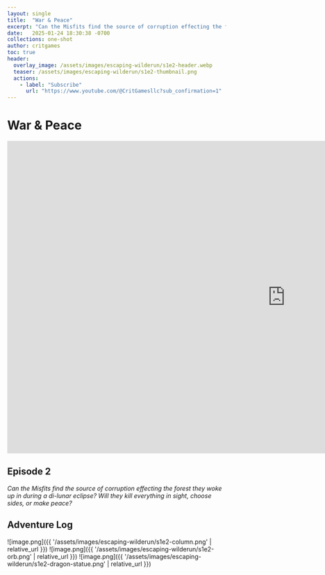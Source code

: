 ```yaml
---
layout: single
title:  "War & Peace"
excerpt: "Can the Misfits find the source of corruption effecting the forest they woke up in during a di-lunar eclipse? Will they kill everything in sight, choose sides, or make peace?"
date:   2025-01-24 18:30:38 -0700
collections: one-shot
author: critgames
toc: true
header:
  overlay_image: /assets/images/escaping-wilderun/s1e2-header.webp
  teaser: /assets/images/escaping-wilderun/s1e2-thumbnail.png
  actions:
    - label: "Subscribe"
      url: "https://www.youtube.com/@CritGamesllc?sub_confirmation=1"
---
```


# War & Peace
<iframe width="1280" height="720" src="https://www.youtube.com/embed/zm22v5Y3KsU?si=y4Yak_luhpcFEDjk&amp;start=317" title="YouTube video player" frameborder="0" allow="accelerometer; autoplay; clipboard-write; encrypted-media; gyroscope; picture-in-picture; web-share" referrerpolicy="strict-origin-when-cross-origin" allowfullscreen></iframe>  
<!--div class="g-ytsubscribe" data-channelid="UCrVp_nuT4T1h8I5a-afwluA" data-layout="default" data-theme="dark" data-count="hidden"></div-->

## Episode 2
*Can the Misfits find the source of corruption effecting the forest they woke up in during a di-lunar eclipse? Will they kill everything in sight, choose sides, or make peace?*

## Adventure Log

![image.png]({{ '/assets/images/escaping-wilderun/s1e2-column.png' | relative_url }})
![image.png]({{ '/assets/images/escaping-wilderun/s1e2-orb.png' | relative_url }})
![image.png]({{ '/assets/images/escaping-wilderun/s1e2-dragon-statue.png' | relative_url }})